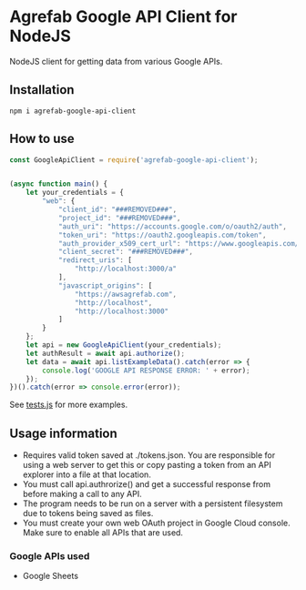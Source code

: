 # Agrefab Google API Client for NodeJS
NodeJS client for getting data from various Google APIs.

## Installation
`npm i agrefab-google-api-client`

## How to use
```javascript
const GoogleApiClient = require('agrefab-google-api-client');


(async function main() {
    let your_credentials = {
        "web": {
            "client_id": "###REMOVED###",
            "project_id": "###REMOVED###",
            "auth_uri": "https://accounts.google.com/o/oauth2/auth",
            "token_uri": "https://oauth2.googleapis.com/token",
            "auth_provider_x509_cert_url": "https://www.googleapis.com/oauth2/v1/certs",
            "client_secret": "###REMOVED###",
            "redirect_uris": [
                "http://localhost:3000/a"
            ],
            "javascript_origins": [
                "https://awsagrefab.com",
                "http://localhost",
                "http://localhost:3000"
            ]
        }
    };
    let api = new GoogleApiClient(your_credentials);
    let authResult = await api.authorize();
    let data = await api.listExampleData().catch(error => {
        console.log('GOOGLE API RESPONSE ERROR: ' + error);
    });
})().catch(error => console.error(error));
```
See [tests.js](tests.js) for more examples.

## Usage information
* Requires valid token saved at ./tokens.json. You are responsible for using a web server to get this or copy pasting a token from an API explorer into a file at that location.
* You must call api.authrorize() and get a successful response from before making a call to any API.
*  The program needs to be run on a server with a persistent filesystem due to tokens being saved as files.
* You must create your own web OAuth project in Google Cloud console. Make sure to enable all APIs that are used.

### Google APIs used
* Google Sheets